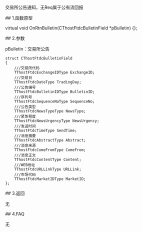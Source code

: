 <p>交易所公告通知，无Req属于公有流回报</p>
<span class="anchor" id="78592030-e374-4657-893a-f9e1593036e0"></span>
## 1.函数原型
<p>virtual void OnRtnBulletin(CThostFtdcBulletinField *pBulletin) {};</p>
<span class="anchor" id="9215198f-67f6-46f6-b9ea-b99c5eca4109"></span>
## 2.参数
<p>pBulletin：交易所公告</p>
<pre><code>struct CThostFtdcBulletinField
{
    ///交易所代码
    TThostFtdcExchangeIDType ExchangeID;
    ///交易日
    TThostFtdcDateType TradingDay;
    ///公告编号
    TThostFtdcBulletinIDType BulletinID;
    ///序列号
    TThostFtdcSequenceNoType SequenceNo;
    ///公告类型
    TThostFtdcNewsTypeType NewsType;
    ///紧急程度
    TThostFtdcNewsUrgencyType NewsUrgency;
    ///发送时间
    TThostFtdcTimeType SendTime;
    ///消息摘要
    TThostFtdcAbstractType Abstract;
    ///消息来源
    TThostFtdcComeFromType ComeFrom;
    ///消息正文
    TThostFtdcContentType Content;
    ///WEB地址
    TThostFtdcURLLinkType URLLink;
    ///市场代码
    TThostFtdcMarketIDType MarketID;
};
</code></pre>
<span class="anchor" id="91ab47c2-083a-4fbc-9f89-d05ce63278ff"></span>
## 3.返回
<p>无</p>
<span class="anchor" id="73b2a553-96db-4cce-b265-0161103b5f74"></span>
## 4.FAQ
<p>无</p>
